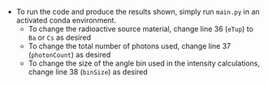 * To run the code and produce the results shown, simply run `main.py` in an activated conda environment.
    - To change the radioactive source material, change line 36 (`eTup`) to `Ba` or `Cs` as desired
    - To change the total number of photons used, change line 37 (`photonCount`) as desired
    - To change the size of the angle bin used in the intensity calculations, change line 38 (`binSize`) as desired